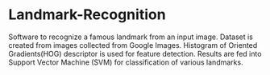 # Landmark-Recognition
Software to recognize a famous landmark from an input image.
Dataset is created from images collected from Google Images.
Histogram of Oriented Gradients(HOG) descriptor is used for feature detection.
Results are fed into Support Vector Machine (SVM) for classification of various landmarks.
